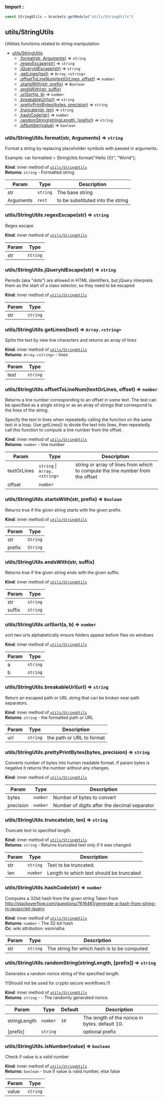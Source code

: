### Import :
```js
const StringUtils = brackets.getModule("utils/StringUtils")
```

<a name="module_utils/StringUtils"></a>

## utils/StringUtils
Utilities functions related to string manipulation


* [utils/StringUtils](#module_utils/StringUtils)
    * [.format(str, Arguments)](#module_utils/StringUtils..format) ⇒ <code>string</code>
    * [.regexEscape(str)](#module_utils/StringUtils..regexEscape) ⇒ <code>string</code>
    * [.jQueryIdEscape(str)](#module_utils/StringUtils..jQueryIdEscape) ⇒ <code>string</code>
    * [.getLines(text)](#module_utils/StringUtils..getLines) ⇒ <code>Array.&lt;string&gt;</code>
    * [.offsetToLineNum(textOrLines, offset)](#module_utils/StringUtils..offsetToLineNum) ⇒ <code>number</code>
    * [.startsWith(str, prefix)](#module_utils/StringUtils..startsWith) ⇒ <code>Boolean</code>
    * [.endsWith(str, suffix)](#module_utils/StringUtils..endsWith)
    * [.urlSort(a, b)](#module_utils/StringUtils..urlSort) ⇒ <code>number</code>
    * [.breakableUrl(url)](#module_utils/StringUtils..breakableUrl) ⇒ <code>string</code>
    * [.prettyPrintBytes(bytes, precision)](#module_utils/StringUtils..prettyPrintBytes) ⇒ <code>string</code>
    * [.truncate(str, len)](#module_utils/StringUtils..truncate) ⇒ <code>string</code>
    * [.hashCode(str)](#module_utils/StringUtils..hashCode) ⇒ <code>number</code>
    * [.randomString(stringLength, [prefix])](#module_utils/StringUtils..randomString) ⇒ <code>string</code>
    * [.isNumber(value)](#module_utils/StringUtils..isNumber) ⇒ <code>boolean</code>

<a name="module_utils/StringUtils..format"></a>

### utils/StringUtils.format(str, Arguments) ⇒ <code>string</code>
Format a string by replacing placeholder symbols with passed in arguments.

Example: var formatted = StringUtils.format("Hello {0}", "World");

**Kind**: inner method of [<code>utils/StringUtils</code>](#module_utils/StringUtils)  
**Returns**: <code>string</code> - Formatted string  

| Param | Type | Description |
| --- | --- | --- |
| str | <code>string</code> | The base string |
| Arguments | <code>rest</code> | to be substituted into the string |

<a name="module_utils/StringUtils..regexEscape"></a>

### utils/StringUtils.regexEscape(str) ⇒ <code>string</code>
Regex escape

**Kind**: inner method of [<code>utils/StringUtils</code>](#module_utils/StringUtils)  

| Param | Type |
| --- | --- |
| str | <code>string</code> | 

<a name="module_utils/StringUtils..jQueryIdEscape"></a>

### utils/StringUtils.jQueryIdEscape(str) ⇒ <code>string</code>
Periods (aka "dots") are allowed in HTML identifiers, but jQuery interprets
them as the start of a class selector, so they need to be escaped

**Kind**: inner method of [<code>utils/StringUtils</code>](#module_utils/StringUtils)  

| Param | Type |
| --- | --- |
| str | <code>string</code> | 

<a name="module_utils/StringUtils..getLines"></a>

### utils/StringUtils.getLines(text) ⇒ <code>Array.&lt;string&gt;</code>
Splits the text by new line characters and returns an array of lines

**Kind**: inner method of [<code>utils/StringUtils</code>](#module_utils/StringUtils)  
**Returns**: <code>Array.&lt;string&gt;</code> - lines  

| Param | Type |
| --- | --- |
| text | <code>string</code> | 

<a name="module_utils/StringUtils..offsetToLineNum"></a>

### utils/StringUtils.offsetToLineNum(textOrLines, offset) ⇒ <code>number</code>
Returns a line number corresponding to an offset in some text. The text can
be specified as a single string or as an array of strings that correspond to
the lines of the string.

Specify the text in lines when repeatedly calling the function on the same
text in a loop. Use getLines() to divide the text into lines, then repeatedly call
this function to compute a line number from the offset.

**Kind**: inner method of [<code>utils/StringUtils</code>](#module_utils/StringUtils)  
**Returns**: <code>number</code> - line number  

| Param | Type | Description |
| --- | --- | --- |
| textOrLines | <code>string</code> \| <code>Array.&lt;string&gt;</code> | string or array of lines from which      to compute the line number from the offset |
| offset | <code>number</code> |  |

<a name="module_utils/StringUtils..startsWith"></a>

### utils/StringUtils.startsWith(str, prefix) ⇒ <code>Boolean</code>
Returns true if the given string starts with the given prefix.

**Kind**: inner method of [<code>utils/StringUtils</code>](#module_utils/StringUtils)  

| Param | Type |
| --- | --- |
| str | <code>String</code> | 
| prefix | <code>String</code> | 

<a name="module_utils/StringUtils..endsWith"></a>

### utils/StringUtils.endsWith(str, suffix)
Returns true if the given string ends with the given suffix.

**Kind**: inner method of [<code>utils/StringUtils</code>](#module_utils/StringUtils)  

| Param | Type |
| --- | --- |
| str | <code>string</code> | 
| suffix | <code>string</code> | 

<a name="module_utils/StringUtils..urlSort"></a>

### utils/StringUtils.urlSort(a, b) ⇒ <code>number</code>
sort two urls alphabetically
ensure folders appear before files on windows

**Kind**: inner method of [<code>utils/StringUtils</code>](#module_utils/StringUtils)  

| Param | Type |
| --- | --- |
| a | <code>string</code> | 
| b | <code>string</code> | 

<a name="module_utils/StringUtils..breakableUrl"></a>

### utils/StringUtils.breakableUrl(url) ⇒ <code>string</code>
Return an escaped path or URL string that can be broken near path separators.

**Kind**: inner method of [<code>utils/StringUtils</code>](#module_utils/StringUtils)  
**Returns**: <code>string</code> - the formatted path or URL  

| Param | Type | Description |
| --- | --- | --- |
| url | <code>string</code> | the path or URL to format |

<a name="module_utils/StringUtils..prettyPrintBytes"></a>

### utils/StringUtils.prettyPrintBytes(bytes, precision) ⇒ <code>string</code>
Converts number of bytes into human readable format.
If param bytes is negative it returns the number without any changes.

**Kind**: inner method of [<code>utils/StringUtils</code>](#module_utils/StringUtils)  

| Param | Type | Description |
| --- | --- | --- |
| bytes | <code>number</code> | Number of bytes to convert |
| precision | <code>number</code> | Number of digits after the decimal separator |

<a name="module_utils/StringUtils..truncate"></a>

### utils/StringUtils.truncate(str, len) ⇒ <code>string</code>
Truncate text to specified length.

**Kind**: inner method of [<code>utils/StringUtils</code>](#module_utils/StringUtils)  
**Returns**: <code>string</code> - Returns truncated text only if it was changed  

| Param | Type | Description |
| --- | --- | --- |
| str | <code>string</code> | Text to be truncated. |
| len | <code>number</code> | Length to which text should be truncated |

<a name="module_utils/StringUtils..hashCode"></a>

### utils/StringUtils.hashCode(str) ⇒ <code>number</code>
Computes a 32bit hash from the given string
Taken from http://stackoverflow.com/questions/7616461/generate-a-hash-from-string-in-javascript-jquery

**Kind**: inner method of [<code>utils/StringUtils</code>](#module_utils/StringUtils)  
**Returns**: <code>number</code> - The 32-bit hash  
**Cc**: wiki attribution: esmiralha  

| Param | Type | Description |
| --- | --- | --- |
| str | <code>string</code> | The string for which hash is to be computed |

<a name="module_utils/StringUtils..randomString"></a>

### utils/StringUtils.randomString(stringLength, [prefix]) ⇒ <code>string</code>
Generates a random nonce string of the specified length.

!!!Should not be used for crypto secure workflows.!!!

**Kind**: inner method of [<code>utils/StringUtils</code>](#module_utils/StringUtils)  
**Returns**: <code>string</code> - - The randomly generated nonce.  

| Param | Type | Default | Description |
| --- | --- | --- | --- |
| stringLength | <code>number</code> | <code>10</code> | The length of the nonce in bytes. default 10. |
| [prefix] | <code>string</code> |  | optional prefix |

<a name="module_utils/StringUtils..isNumber"></a>

### utils/StringUtils.isNumber(value) ⇒ <code>boolean</code>
Check if value is a valid number

**Kind**: inner method of [<code>utils/StringUtils</code>](#module_utils/StringUtils)  
**Returns**: <code>boolean</code> - true if value is valid number, else false  

| Param | Type |
| --- | --- |
| value | <code>string</code> | 

